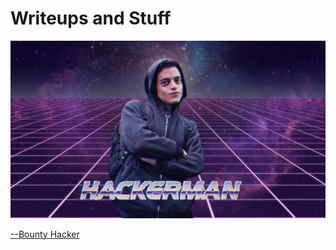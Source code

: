 # **Writeups and Stuff**

![banner](docs/assets/images/fetchimage.jpg)

[--Bounty Hacker](bounty-hacker.md)
